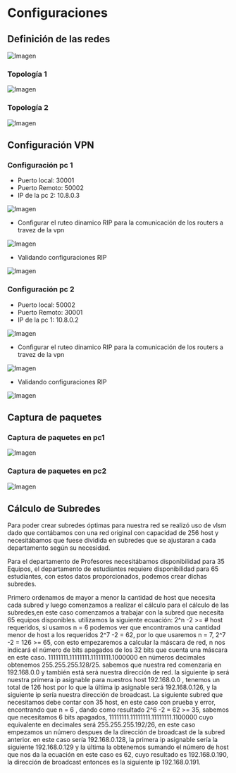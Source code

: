 
# Configuraciones

## Definición de las redes
![Imagen](https://github.com/Abner-Hernandez/Redes1-Practica5_201612101/blob/main/img/red.PNG)


### Topología 1
![Imagen](https://github.com/Abner-Hernandez/Redes1-Practica5_201612101/blob/main/img/topologia1.PNG)

### Topología 2
![Imagen](https://github.com/Abner-Hernandez/Redes1-Practica5_201612101/blob/main/img/topologia2.PNG)

## Configuración VPN

### Configuración pc 1
* Puerto local: 30001
* Puerto Remoto: 50002
* IP de la pc 2: 10.8.0.3

![Imagen](https://github.com/Abner-Hernandez/Redes1-Practica5_201612101/blob/main/img/cloud.PNG)

* Configurar el ruteo dinamico RIP para la comunicación de los routers a travez de la vpn

![Imagen](https://github.com/Abner-Hernandez/Redes1-Practica5_201612101/blob/main/img/r2_rip.PNG)

* Validando configuraciones RIP

![Imagen](https://github.com/Abner-Hernandez/Redes1-Practica5_201612101/blob/main/img/r2_rip_sh.PNG)

### Configuración pc 2
* Puerto local: 50002
* Puerto Remoto: 30001
* IP de la pc 1: 10.8.0.2

![Imagen](https://github.com/Abner-Hernandez/Redes1-Practica5_201612101/blob/main/img/pc2_nube.PNG)

* Configurar el ruteo dinamico RIP para la comunicación de los routers a travez de la vpn

![Imagen](https://github.com/Abner-Hernandez/Redes1-Practica5_201612101/blob/main/img/r2_rip.PNG)

* Validando configuraciones RIP

![Imagen](https://github.com/Abner-Hernandez/Redes1-Practica5_201612101/blob/main/img/r2_rip_sh.PNG)

## Captura de paquetes

### Captura de paquetes en pc1
![Imagen](https://github.com/Abner-Hernandez/Redes1-Practica5_201612101/blob/main/img/captura_paquetes2.PNG)

### Captura de paquetes en pc2
![Imagen](https://github.com/Abner-Hernandez/Redes1-Practica5_201612101/blob/main/img/captura_paquetes.PNG)

## Cálculo de Subredes
Para poder crear subredes óptimas para nuestra red se realizó uso de vlsm dado que contábamos con una red original con capacidad de 256 host y necesitábamos que fuese dividida en subredes que se ajustaran a cada departamento según su necesidad.


Para el departamento de Profesores necesitábamos disponibilidad para 35 Equipos, el departamento de estudiantes requiere disponibilidad para 65 estudiantes, con estos datos proporcionados, podemos crear dichas subredes.


Primero ordenamos de mayor a menor la cantidad de host que necesita cada subred y luego comenzamos a realizar el cálculo para el cálculo de las subredes,en este caso comenzamos a trabajar con la subred que necesita 65 equipos disponibles. utilizamos la siguiente ecuación:  2^n -2 >= # host requeridos, si usamos n = 6 podemos ver que encontramos una cantidad menor de host a los requeridos 2^7 -2 = 62, por lo que usaremos n = 7, 2^7 -2 = 126 >= 65, con esto empezaremos a calcular la máscara de red, n nos indicará el número de bits apagados de los 32 bits que cuenta una máscara en este caso. 11111111.11111111.11111111.1000000 en números decimales obtenemos 255.255.255.128/25. sabemos que nuestra red comenzaria en 192.168.0.0 y también está será nuestra dirección de red. la siguiente ip será nuestra primera ip asignable para nuestros host 192.168.0.0 , tenemos un total de 126 host por lo que la última ip asignable será 192.168.0.126, y la siguiente ip sería nuestra dirección de broadcast.
La siguiente subred que necesitamos debe contar con 35 host, en este caso con prueba y error, encontrando que n = 6 , dando como resultado 2^6 -2 = 62 >= 35, sabemos que necesitamos 6 bits apagados, 11111111.11111111.11111111.1100000 cuyo equivalente en decimales será 255.255.255.192/26, en este caso empezamos un número despues de la dirección de broadcast de la subred anterior. en este caso sería 192.168.0.128, la primera ip asignable sería la siguiente 192.168.0.129 y la última la obtenemos sumando el número de host que nos da la ecuación en este caso es 62, cuyo resultado es 192.168.0.190, la dirección de broadcast entonces es la siguiente ip 192.168.0.191.





